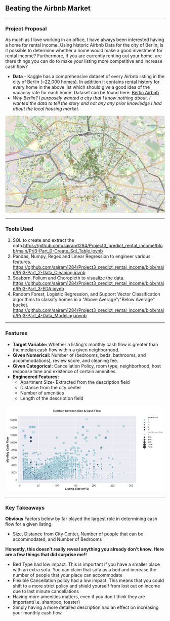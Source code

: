 ## Beating the Airbnb Market

---
### Project Proposal
As much as I love working in an office, I have always been interested having a home for rental income.  Using historic Airbnb Data for the city of Berlin; is it possible to determine whether a home would make a good investment for rental income?  Furthermore, if you are currently renting out your home, are there things you can do to make your listing more competitive and increase cash flow?  
   * **Data** - Kaggle has a comprehensive dataset of every Airbnb listing in the city of Berlin (~22,000 homes).  In addition it contains rental history for every home in the above list which should give a good idea of the vacancy rate for each home. Dataset can be found here: [Berlin Airbnb](https://www.kaggle.com/brittabettendorf/berlin-airbnb-data)
   * *Why Berlin? I purposely wanted a city that I know nothing about.  I wanted the data to tell the story and not any any prior knowledge I had about the local housing market.* 

![Berlin Airbnb map](/Images/Map_Image.png)


---
### Tools Used
1. SQL to create and extract the data.https://github.com/sairam1284/Project3_predict_rental_income/blob/main/Prj3-Part_0-Create_Sql_Table.ipynb
1. Pandas, Numpy, Regex and Linear Regression to engineer various features. https://github.com/sairam1284/Project3_predict_rental_income/blob/main/Prj3-Part_2-Data_Cleaning.ipynb
1. Seaborn, Folium and Choropleth to visualize the data. https://github.com/sairam1284/Project3_predict_rental_income/blob/main/Prj3-Part_3-EDA.ipynb
1. Random Forest, Logistic Regression, and Support Vector Classification algorithms to classify homes in a "Above Average"/"Below Average" bucket. https://github.com/sairam1284/Project3_predict_rental_income/blob/main/Prj3-Part_4-Data_Modeling.ipynb

---
### Features  
* **Target Variable:** Whether a listing's monthly cash flow is greater than the median cash flow within a given neighborhood.  
* **Given Numerical:** Number of (bedrooms, beds, bathrooms, and accommodations), review score, and cleaning fee.
* **Given Categorical:** Cancellation Policy, room type, neighborhood, host response time and existence of certain amenities
* **Engineered Features:** 
    * Apartment Size- Extracted from the description field
    * Distance from the city center
    * Number of amenities
    * Length of the description field
    
![Cash Flow Visualization](/Images/size_cash_flow.png)

----
### Key Takeaways
**Obvious** Factors below by far played the largest role in determining cash flow for a given listing. 
    
   * Size, Distance from City Center, Number of people that can be accommodated, and Number of Bedrooms

**Honestly, this doesn't really reveal anything you already don't know. Here are a few things that did surprise me!!**

   * Bed Type had low impact.  This is important if you have a smaller place with an extra sofa.  You can claim that sofa as a bed and increase the number of people that your place can accommodate
   * Flexible Cancellation policy had a low impact.  This means that you could shift to a more strict policy and shield yourself from lost out on income due to last minute cancellations
   * Having more amenities matters, even if you don't think they are important(i.e. shampoo, toaster)
   * Simply having a more detailed description had an effect on increasing your monthly cash flow. 
